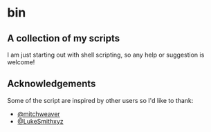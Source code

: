 # bin

## A collection of my scripts

I am just starting out with shell scripting, so any help or suggestion is
welcome!

## Acknowledgements

Some of the script are inspired by other users so I'd like to thank:

- [@mitchweaver](https://github.com/mitchweaver)
- [@LukeSmithxyz](https://github.com/LukeSmithxyz)

